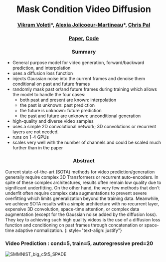 <h1 align="center"> Mask Condition Video Diffusion</h1>

<h3 align="center"> <a href="https://voletiv.github.io" target="_blank">Vikram Voleti</a>*, <a href="https://ajolicoeur.wordpress.com/about/" target="_blank">Alexia Jolicoeur-Martineau</a>*, <a href="https://sites.google.com/view/christopher-pal" target="_blank">Chris Pal</a></h3>

### <div align="center"> [Paper](xxxxxxxx), [Code](https://github.com/voletiv/ncsnv2-gff) </div>

### <div align="center"> Summary </div>

* General purpose model for video generation, forward/backward prediction, and interpolation
* uses a diffusion loss function
* injects Gaussian noise into the current frames and denoise them conditional on past and future frames
* randomly mask past or/and future frames during training which allows the model to handle the four cases:
  * both past and present are known: interpolation
  * the past is unknown: past prediction
  * the future is unknown: future prediction
  * the past and future are unknown: unconditional generation
* high-quality and diverse video samples
* uses a simple 2D convolutional network; 3D convolutions or recurrent layers are not needed.
* runs on 1-4 GPUs
* scales very well with the number of channels and could be scaled much further than in the paper

### <div align="center"> Abstract </div>

Current state-of-the-art (SOTA) methods for video prediction/generation generally require complex 3D Transformers or recurrent auto-encoders. In spite of these complex architectures, results often remain low quality due to significant underfitting. On the other hand, the very few methods that don't underfit often require complex data augmentations to prevent severe overfitting which limits generalization beyond the training data. Meanwhile, we achieve SOTA results with a simple architecture with no recurrent layer, expensive 3D convolution, space-time attention, or complex data augmentation (except for the Gaussian noise added by the diffusion loss). They key to achieving such high quality videos is the use of a diffusion loss function and conditioning on past frames through concatenation or space-time adaptive normalization.
{: style="text-align: justify"}


### Video Prediction : cond=5, train=5, autoregressive pred=20

![SMMNIST_big_c5t5_SPADE](./SMMNIST_big_c5t5_SPADE_videos_300000.gif "SMMNIST c5t5")
